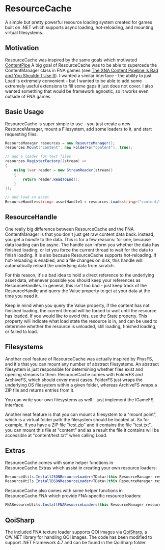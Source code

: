 # ResourceCache

A simple but pretty powerful resource loading system created for games built on .NET which supports async loading, hot-reloading, and mounting virtual filesystems.

## Motivation

ResourceCache was inspired by the same goals which motivated [ContentPipe](https://github.com/GlaireDaggers/ContentPipe)
A big goal of ResourceCache was to be able to supercede the ContentManager class in FNA games (see [The XNA Content Pipeline Is Bad and You Shouldn't Use It](https://flibitijibibo.com/xnacontent.html)). I wanted a similar interface - the ability to just Load<SomeContentType> is extremely convenient - but I wanted to be able to add some extremely useful extensions to fill some gaps it just does not cover. I also wanted something that would be framework agnostic, so it works even outside of FNA games.

## Basic Usage

ResourceCache is super simple to use - you just create a new ResourceManager, mount a Filesystem, add some loaders to it, and start requesting files:

```csharp
ResourceManager resources = new ResourceManager();
resources.Mount("content", new FolderFS("content"), true);

// add a loader for text files
resources.RegisterFactory((stream) =>
{
    using (var reader = new StreamReader(stream))
    {
        return reader.ReadToEnd();
    }
});

// and load an asset
ResourceHandle<string> assetHandle1 = resources.Load<string>("content/test.txt");
```

## ResourceHandle

One really big difference between ResourceCache and the FNA ContentManager is that you don't just get raw content data back. Instead, you get a *handle* to the data. This is for a few reasons: for one, because data loading can be async.
The handle can inform you whether the data has finished loading, or let you force the current thread to wait for the data to finish loading. It is also because ResourceCache supports hot-reloading. If hot-reloading is enabled, and a file changes on disk, this handle will automatically reload the underlying data from scratch. 

For this reason, it's a bad idea to hold a direct reference to the underlying asset data, whenever possible you should keep your references as ResourceHandles. In general, this isn't too bad - just keep track of the ResourceHandle and query the Value property to get at your data at the time you need it.

Keep in mind when you query the Value property, if the content has not finished loading, the current thread will be forced to wait until the resource has loaded. If you would like to avoid this, use the State property.
This property will indicate what load state the resource is in, and can be used to determine whether the resource is unloaded, still loading, finished loading, or failed to load.

## Filesystems

Another cool feature of ResourceCache was actually inspired by PhysFS, and it's that you can mount any number of abstract filesystems. An abstract filesystem is just responsible for determining whether files exist and opening streams to them. ResourceCache comes with FolderFS and ArchiveFS, which should cover most cases. FolderFS just wraps the underlying OS filesystem within a given folder, whereas ArchiveFS wraps a ZIP file and returns entries from it.

You can write your own filesystems as well - just implement the IGameFS interface.

Another neat feature is that you can mount a filesystem to a "mount point", which is a virtual folder path the filesystem should be located at. So for example, if you have a ZIP file "test.zip" and it contains the file "test.txt", you can mount this file at "content" and as a result the file it contains will be accessible at "content/test.txt" when calling Load.

## Extras

ResourceCache comes with some helper functions in ResourceCache.Extras which assist in creating your own resource loaders:

```csharp
ResourceUtils.InstallJSONResourceLoader<TData>(this ResourceManager resourceCache, JsonSerializerSettings settings = null); // Registers a resource loader for a type which can be deserialized from JSON using Newtonsoft.JSON
ResourceUtils.InstallBSONResourceLoader<TData>(this ResourceManager resourceCache, JsonSerializerSettings settings = null); // Registers a resource loader for a type which can be deserialized from BSON using Newtonsoft.JSON
```

ResourceCache also comes with some helper functions in ResourceCache.FNA which provide FNA-specific resource loaders:

```csharp
FNAResourceUtils.InstallFNAResourceLoaders(this ResourceManager resourceCache, Game game); // Registers loaders for Effect, Texture2D, TextureCube, and SoundEffect for the given Game instance.
```

## QoiSharp

The included FNA texture loader supports QOI images via [QoiSharp](https://github.com/NUlliiON/QoiSharp), a C#/.NET library for handling QOI images. The code has been modified to support .NET Framework 4.7 and can be found in the QoiSharp folder
